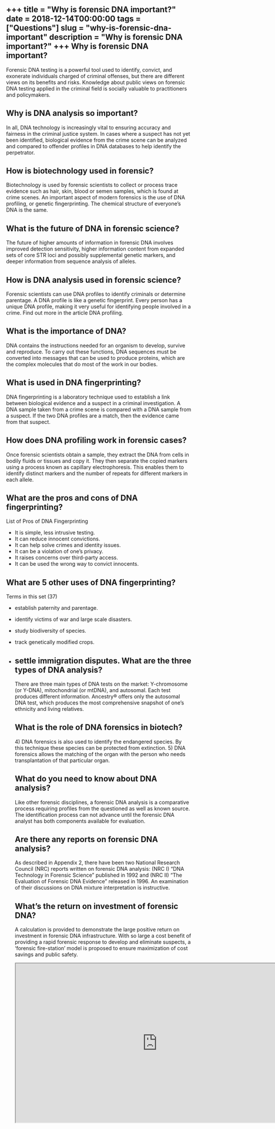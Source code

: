 +++
title = "Why is forensic DNA important?"
date = 2018-12-14T00:00:00
tags = ["Questions"]
slug = "why-is-forensic-dna-important"
description = "Why is forensic DNA important?"
+++
Why is forensic DNA important?
------------------------------

Forensic DNA testing is a powerful tool used to identify, convict, and exonerate individuals charged of criminal offenses, but there are different views on its benefits and risks. Knowledge about public views on forensic DNA testing applied in the criminal field is socially valuable to practitioners and policymakers.

Why is DNA analysis so important?
---------------------------------

In all, DNA technology is increasingly vital to ensuring accuracy and fairness in the criminal justice system. In cases where a suspect has not yet been identified, biological evidence from the crime scene can be analyzed and compared to offender profiles in DNA databases to help identify the perpetrator.

How is biotechnology used in forensic?
--------------------------------------

Biotechnology is used by forensic scientists to collect or process trace evidence such as hair, skin, blood or semen samples, which is found at crime scenes. An important aspect of modern forensics is the use of DNA profiling, or genetic fingerprinting. The chemical structure of everyone’s DNA is the same.

What is the future of DNA in forensic science?
----------------------------------------------

The future of higher amounts of information in forensic DNA involves improved detection sensitivity, higher information content from expanded sets of core STR loci and possibly supplemental genetic markers, and deeper information from sequence analysis of alleles.

How is DNA analysis used in forensic science?
---------------------------------------------

Forensic scientists can use DNA profiles to identify criminals or determine parentage. A DNA profile is like a genetic fingerprint. Every person has a unique DNA profile, making it very useful for identifying people involved in a crime. Find out more in the article DNA profiling.

What is the importance of DNA?
------------------------------

DNA contains the instructions needed for an organism to develop, survive and reproduce. To carry out these functions, DNA sequences must be converted into messages that can be used to produce proteins, which are the complex molecules that do most of the work in our bodies.

What is used in DNA fingerprinting?
-----------------------------------

DNA fingerprinting is a laboratory technique used to establish a link between biological evidence and a suspect in a criminal investigation. A DNA sample taken from a crime scene is compared with a DNA sample from a suspect. If the two DNA profiles are a match, then the evidence came from that suspect.

How does DNA profiling work in forensic cases?
----------------------------------------------

Once forensic scientists obtain a sample, they extract the DNA from cells in bodily fluids or tissues and copy it. They then separate the copied markers using a process known as capillary electrophoresis. This enables them to identify distinct markers and the number of repeats for different markers in each allele.

What are the pros and cons of DNA fingerprinting?
-------------------------------------------------

List of Pros of DNA Fingerprinting

- It is simple, less intrusive testing.
- It can reduce innocent convictions.
- It can help solve crimes and identity issues.
- It can be a violation of one’s privacy.
- It raises concerns over third-party access.
- It can be used the wrong way to convict innocents.

What are 5 other uses of DNA fingerprinting?
--------------------------------------------

Terms in this set (37)

- establish paternity and parentage.
- identify victims of war and large scale disasters.
- study biodiversity of species.
- track genetically modified crops.
- settle immigration disputes. What are the three types of DNA analysis?
    -----------------------------------------
    
    There are three main types of DNA tests on the market: Y-chromosome (or Y-DNA), mitochondrial (or mtDNA), and autosomal. Each test produces different information. Ancestry® offers only the autosomal DNA test, which produces the most comprehensive snapshot of one’s ethnicity and living relatives.
    
    What is the role of DNA forensics in biotech?
    ---------------------------------------------
    
    4\) DNA forensics is also used to identify the endangered species. By this technique these species can be protected from extinction. 5) DNA forensics allows the matching of the organ with the person who needs transplantation of that particular organ.
    
    What do you need to know about DNA analysis?
    --------------------------------------------
    
    Like other forensic disciplines, a forensic DNA analysis is a comparative process requiring profiles from the questioned as well as known source. The identification process can not advance until the forensic DNA analyst has both components available for evaluation.
    
    Are there any reports on forensic DNA analysis?
    -----------------------------------------------
    
    As described in Appendix 2, there have been two National Research Council (NRC) reports written on forensic DNA analysis: (NRC I) “DNA Technology in Forensic Science” published in 1992 and (NRC II) “The Evaluation of Forensic DNA Evidence” released in 1996. An examination of their discussions on DNA mixture interpretation is instructive.
    
    What’s the return on investment of forensic DNA?
    ------------------------------------------------
    
    A calculation is provided to demonstrate the large positive return on investment in forensic DNA infrastructure. With so large a cost benefit of providing a rapid forensic response to develop and eliminate suspects, a ‘forensic fire-station’ model is proposed to ensure maximization of cost savings and public safety.
    
    <iframe allow="accelerometer; autoplay; clipboard-write; encrypted-media; gyroscope; picture-in-picture" allowfullscreen="" class="__youtube_prefs__  epyt-is-override  no-lazyload" data-no-lazy="1" data-origheight="433" data-origwidth="770" data-skipgform_ajax_framebjll="" height="433" id="_ytid_54383" loading="lazy" src="https://www.youtube.com/embed/98sJQtlltmY?enablejsapi=1&autoplay=0&cc_load_policy=0&cc_lang_pref=&iv_load_policy=1&loop=0&modestbranding=0&rel=1&fs=1&playsinline=0&autohide=2&theme=dark&color=red&controls=1&" title="YouTube player" width="770"></iframe>